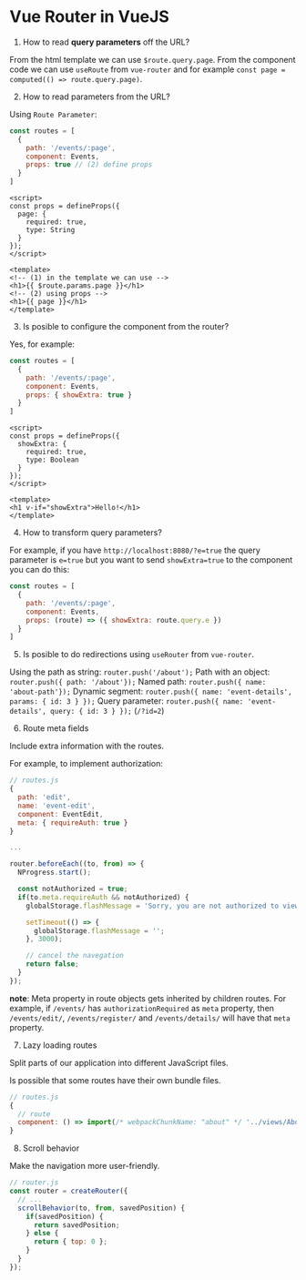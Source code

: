 # Vue Router in VueJS

1. How to read **query parameters** off the URL?

From the html template we can use `$route.query.page`. From the component code we can use `useRoute` from `vue-router` and for example `const page = computed(() => route.query.page)`. 

2. How to read parameters from the URL?

Using `Route Parameter`:

```js
const routes = [
  {
    path: '/events/:page',
    component: Events,
    props: true // (2) define props 
  }
]
```

```vue
<script>
const props = defineProps({
  page: {
    required: true,
    type: String
  }
});
</script>

<template>
<!-- (1) in the template we can use -->
<h1>{{ $route.params.page }}</h1>
<!-- (2) using props -->
<h1>{{ page }}</h1>
</template>
```


3. Is posible to configure the component from the router?

Yes, for example:

```js
const routes = [
  {
    path: '/events/:page',
    component: Events,
    props: { showExtra: true }
  }
]
```

```vue
<script>
const props = defineProps({
  showExtra: {
    required: true,
    type: Boolean
  }
});
</script>

<template>
<h1 v-if="showExtra">Hello!</h1>
</template>
```

4. How to transform query parameters?

For example, if you have `http://localhost:8080/?e=true` the query parameter is `e=true` but you want to send `showExtra=true` to the component you can do this:

```js
const routes = [
  {
    path: '/events/:page',
    component: Events,
    props: (route) => ({ showExtra: route.query.e })
  }
]
```

5. Is posible to do redirections using `useRouter` from `vue-router`. 

Using the path as string: `router.push('/about');`
Path with an object: `router.push({ path: '/about'});`
Named path: `router.push({ name: 'about-path'});`
Dynamic segment: `router.push({ name: 'event-details', params: { id: 3 } });`
Query parameter: `router.push({ name: 'event-details', query: { id: 3 } });` (`/?id=2`)

6. Route meta fields

Include extra information with the routes.

For example, to implement authorization:

```js
// routes.js
{
  path: 'edit',
  name: 'event-edit',
  component: EventEdit,
  meta: { requireAuth: true }
}

...

router.beforeEach((to, from) => {
  NProgress.start();

  const notAuthorized = true;
  if(to.meta.requireAuth && notAuthorized) {
    globalStorage.flashMessage = 'Sorry, you are not authorized to view this page';

    setTimeout(() => {
      globalStorage.flashMessage = '';
    }, 3000);

    // cancel the navegation
    return false;
  }
});
```

**note**: Meta property in route objects gets inherited by children routes. For example, if `/events/` has `authorizationRequired` as `meta` property, then `/events/edit/`, `/events/register/` and `/events/details/` will have that `meta` property.

7. Lazy loading routes

Split parts of our application into different JavaScript files.

Is possible that some routes have their own bundle files.

```js
// routes.js
{
  // route
  component: () => import(/* webpackChunkName: "about" */ '../views/About.vue');
}
```

8. Scroll behavior

Make the navigation more user-friendly.

```js
// router.js
const router = createRouter({
  // ...
  scrollBehavior(to, from, savedPosition) {
    if(savedPosition) {
      return savedPosition;
    } else {
      return { top: 0 };
    }
  }
});
```
